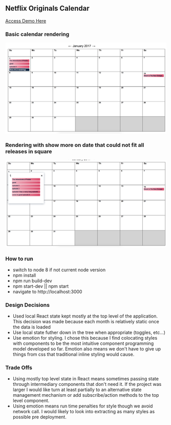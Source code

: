 ## Netflix Originals Calendar

<a href="https://netflix-gpxrkvbvbq.now.sh/calendar/2017/1">Access Demo Here</a>

### Basic calendar rendering
<img src="./month.png" />

### Rendering with show more on date that could not fit all releases in square
<img src="./showmore.png" />

### How to run

* switch to node 8 if not current node version
* npm install
* npm run build-dev
* npm start-dev || npm start
* navigate to http://localhost:3000

### Design Decisions

* Used local React state kept mostly at the top level of the application. This decision was made because each month is relatively static once the data is loaded
* Use local state futher down in the tree when appropriate (toggles, etc...)
* Use emotion for styling. I chose this because I find colocating styles with components to be the most intuitive component programming model developed so far. Emotion also means we don't have to give up things from css that traditional inline styling would cause.


### Trade Offs

* Using mostly top level state in React means sometimes passing state through intermediary components that don't need it. If the project was larger I would like turn at least partially to an alternative state management mechanism or add subscribe/action methods to the top level component. 
* Using emotion means run time penalties for style though we avoid network call. I would likely to look into extracting as many styles as possible pre deployment.
